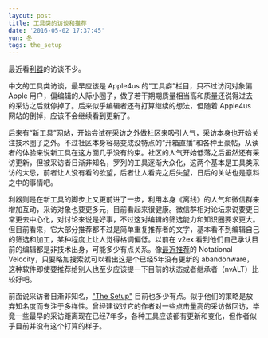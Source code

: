 ```yaml
---
layout: post
title: 工具类的访谈和推荐
date: '2016-05-02 17:37:45'
yun: 冬
tags: the_setup
---
```


最近看[利器](http://liqi.io)的访谈不少。

中文的工具类访谈，最早应该是 Apple4us 的“工具癖”栏目，只不过访问对象偏 Apple 用户，偏编辑的人际小圈子，做了若干期期质量相当高和质量还说得过去的采访之后就停掉了。后来似乎编辑者还有打算继续的想法，但随着 Apple4us 网站的倒掉，应该不会继续看到更新了。

后来有“新工具”网站，开始尝试在采访之外做社区来吸引人气，采访本身也开始关注技术圈子之外。不过社区本身容易变成没特点的“开箱直播”和各种土豪帖，从读者的体验来说新工具在这方面几乎没有约束。社区的人气开始低落之后虽然还有采访更新，但被采访者日渐非知名，罗列的工具逐渐大众化，这两个基本是工具类采访的大忌，前者让人没有看的欲望，后者让人看完之后失望，日后的关站也是意料之中的事情吧。

利器则是在新工具的脚步上又更前进了一步，利用本身《离线》的人气和微信群来增加互动，采访对象也要更多元，目前看起来很健康。微信群相对论坛来说要更日常更去中心化，对讨论来说是好事，不过这对编辑的筛选能力和知识圈要求更大。但目前看来，它大部分推荐都不过是简单重复推荐者的文字，基本看不到编辑自己的筛选和加工，某种程度上让人觉得格调偏低。以前在 v2ex 看到他们自己承认目前的编辑都是非技术出身，可能多少有点关系。像[最近推荐](http://liqi.io/weekly006/)的 Notational Velocity，只要略加搜索就可以看出这是个已经5年没有更新的 abandonware，这种软件即使要推荐给别人也至少应该提一下目前的状态或者继承者（nvALT）比较好吧。

前面说采访者日渐非知名，["The Setup"](https://usesthis.com) 目前也多少有点。似乎他们的策略是放弃知名度而专注于多样性。曾经建议过它的作者对一些点击量高的采访做回访，毕竟一些最早的采访距离现在已经7年多，各种工具应该都有更新和变化，但作者似乎目前并没有这个打算的样子。
